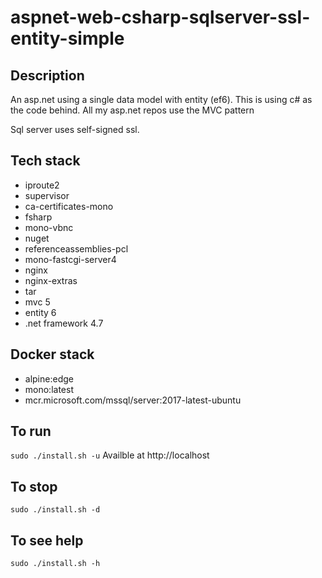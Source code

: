 # aspnet-web-csharp-sqlserver-ssl-entity-simple

## Description
An asp.net using a single data model
with entity (ef6). This is using c#
as the code behind. All my asp.net
repos use the MVC pattern

Sql server uses self-signed ssl.

## Tech stack
- iproute2
- supervisor
- ca-certificates-mono
- fsharp
- mono-vbnc
- nuget
- referenceassemblies-pcl
- mono-fastcgi-server4
- nginx
- nginx-extras
- tar
- mvc 5
- entity 6
- .net framework 4.7

## Docker stack
- alpine:edge
- mono:latest
- mcr.microsoft.com/mssql/server:2017-latest-ubuntu

## To run
`sudo ./install.sh -u`
Availble at http://localhost

## To stop
`sudo ./install.sh -d`

## To see help
`sudo ./install.sh -h`
